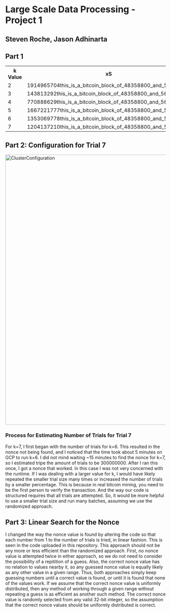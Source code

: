 <h1>Large Scale Data Processing - Project 1</h1>
<h2>Steven Roche, Jason Adhinarta</h2>

<h2>Part 1</h2>
<table>
  <tr>
    <th>k Value</th>
    <th>xS</th>
    <th>Hash Value</th>
    <th>Time Elapsed</th>
    <th>Number Trials</th>
  </tr>
  <tr>
    <td>2</td>
    <td>1914965704this_is_a_bitcoin_block_of_48358800_and_56297171</td>
    <td>00ade52d041c9209bfcb8a4b3e0659cf895c54994390e9ea62e2eb67742e396f</td>
    <td>1s</td>
    <td>10000</td>
  </tr>
  <tr>
    <td>3</td>
    <td>143813292this_is_a_bitcoin_block_of_48358800_and_56297171</td>
    <td>000f27f9e6fa56aeacac0def0b0f338407fb81b0cd850c3367e063071bdbd539</td>
    <td>1s</td>
    <td>20000</td>
  </tr>
  <tr>
    <td>4</td>
    <td>770888629this_is_a_bitcoin_block_of_48358800_and_56297171</td>
    <td>0000d222d64afcee0a05fd9907b3c0bdc78c68237c81824de11e9eb5dc7bc9ab</td>
    <td>4s</td>
    <td>999999</td>
  </tr>
  <tr>
    <td>5</td>
    <td>1667221777this_is_a_bitcoin_block_of_48358800_and_5629717</td>
    <td>000007e13c2eee597992bd7ea58de78636f0e687650f4d5986a9a2ab04c1fbdb</td>
    <td>8s</td>
    <td>9999999</td>
  </tr>
  <tr>
    <td>6</td>
    <td>1353069778this_is_a_bitcoin_block_of_48358800_and_56297171</td>
    <td>0000005e2e71862b03d8f0e37d27be10c1e14df08b9b788c838fdb3055e339a</td>
    <td>60s</td>
    <td>99999999</td>
  </tr>
  <tr>
    <td>7</td>
    <td>1204137210this_is_a_bitcoin_block_of_48358800_and_56297171</td>
    <td>0000000363df021ccfc04e0d365ec03631eb1a341156f8e1e94fddd2b0564f1c</td>
    <td>966s</td>
    <td>300000000</td>
  </tr>
</table>


<h2>Part 2: Configuration for Trial 7 </h2>
<img width="846" alt="ClusterConfiguration" src="https://github.com/SRoche14/Large-Scale-Data-Processing-Project-1/assets/67879499/5d7e7c84-25a4-4540-bf64-e5c6b6e815f4">


<h3> Process for Estimating Number of Trials for Trial 7 </h3>
<p>For k=7, I first began with the number of trials for k=6. This resulted in the nonce not being found, and I noticed that the time took about 5 minutes on GCP to run k=6. I did not mind waiting ~15 minutes to find the nonce for k=7, so I estimated tripe the amount of trials to be 300000000. After I ran this once, I got a nonce that worked. In this case I was not very concerned with the runtime. If I was dealing with a larger value for k, I would have likely repeated the smaller trial size many times or increased the number of trials by a smaller percentage. This is because in real bitcoin mining, you need to be the first person to verify the transaction. And the way our code is structured requires that all trials are attempted. So, it would be more helpful to use a smaller trial size and run many batches, assuming we use the randomized approach.</p>

<h2> Part 3: Linear Search for the Nonce </h2>
I changed the way the nonce value is found by altering the code so that each number from 1 to the number of trials is tried, in linear fashion. This is seen in the code uploaded in this repository. This approach should not be any more or less efficient than the randomized approach. First, no nonce value is attempted twice in either approach, so we do not need to consider the possibility of a repitition of a guess. Also, the correct nonce value has no relation to values nearby it, so any guessed nonce value is equally likely as any other value in a given range. Thus, both approaches simply keep guessing numbers until a correct value is found, or until it is found that none of the values work. If we assume that the correct nonce value is uniformly distributed, then any method of working through a given range without repeating a guess is as efficient as another such method. The correct nonce value is randomly selected from any valid 32-bit integer, so the assumption that the correct nonce values should be uniformly distributed is correct. 
